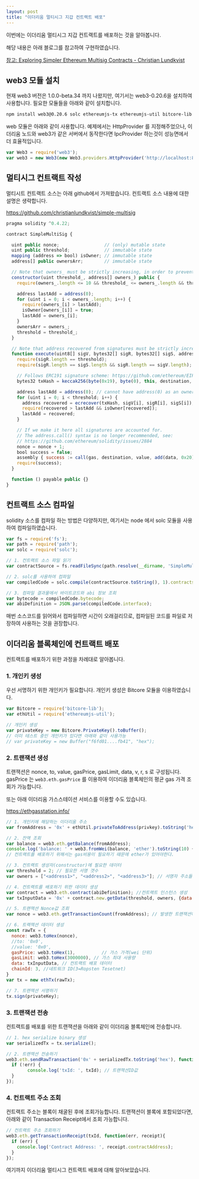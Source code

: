 ```yaml
---
layout: post
title: "이더리움 멀티시그 지갑 컨트랙트 배포"
---
```


이번에는 이더리움 멀티시그 지갑 컨트랙트를 배포하는 것을 알아봅니다. 

해당 내용은 아래 블로그를 참고하여 구현하였습니다.

[참고: Exploring Simpler Ethereum Multisig Contracts - Christian Lundkvist](https://medium.com/@ChrisLundkvist/exploring-simpler-ethereum-multisig-contracts-b71020c19037)



## web3 모듈 설치

현재 web3 버전은 1.0.0-beta.34 까지 나왔지만, 여기서는 web3-0.20.6을 설치하여 사용합니다. 필요한 모듈들을 아래와 같이 설치합니다.

```bash
npm install web3@0.20.6 solc ethereumjs-tx ethereumjs-util bitcore-lib
```

web 모듈은 아래와 같이 사용합니다. 예제에서는 HttpProvider 를 지정해주었으나, 이더리움 노드와 web3가 같은 서버에서 동작한다면 IpcProvider 하는것이 성능면에서 더 효율적입니다.

```javascript
var Web3 = require('web3');
var web3 = new Web3(new Web3.providers.HttpProvider('http://localhost:8551'));
```



## 멀티시그 컨트랙트 작성

멀티시트 컨트랙트 소스는 아래 github에서 가져왔습니다. 컨트랙트 소스 내용에 대한 설명은 생략합니다.

https://github.com/christianlundkvist/simple-multisig

```javascript
pragma solidity ^0.4.22;

contract SimpleMultiSig {

  uint public nonce;                 // (only) mutable state
  uint public threshold;             // immutable state
  mapping (address => bool) isOwner; // immutable state
  address[] public ownersArr;        // immutable state

  // Note that owners_ must be strictly increasing, in order to prevent duplicates
  constructor(uint threshold_, address[] owners_) public {
    require(owners_.length <= 10 && threshold_ <= owners_.length && threshold_ >= 0);

    address lastAdd = address(0); 
    for (uint i = 0; i < owners_.length; i++) {
      require(owners_[i] > lastAdd);
      isOwner[owners_[i]] = true;
      lastAdd = owners_[i];
    }
    ownersArr = owners_;
    threshold = threshold_;
  }

  // Note that address recovered from signatures must be strictly increasing, in order to prevent duplicates
  function execute(uint8[] sigV, bytes32[] sigR, bytes32[] sigS, address destination, uint value, bytes data) public {
    require(sigR.length == threshold);
    require(sigR.length == sigS.length && sigR.length == sigV.length);

    // Follows ERC191 signature scheme: https://github.com/ethereum/EIPs/issues/191
    bytes32 txHash = keccak256(byte(0x19), byte(0), this, destination, value, data, nonce);

    address lastAdd = address(0); // cannot have address(0) as an owner
    for (uint i = 0; i < threshold; i++) {
      address recovered = ecrecover(txHash, sigV[i], sigR[i], sigS[i]);
      require(recovered > lastAdd && isOwner[recovered]);
      lastAdd = recovered;
    }

    // If we make it here all signatures are accounted for.
    // The address.call() syntax is no longer recommended, see:
    // https://github.com/ethereum/solidity/issues/2884
    nonce = nonce + 1;
    bool success = false;
    assembly { success := call(gas, destination, value, add(data, 0x20), mload(data), 0, 0) }
    require(success);
  }

  function () payable public {}
}
```



## 컨트랙트 소스 컴파일

solidity 소스를 컴파일 하는 방법은 다양하지만, 여기서는 node 에서 solc 모듈을 사용하여 컴파일하였습니다.

```javascript
var fs = require('fs');
var path = require('path');
var solc = require('solc');

// 1. 컨트랙트 소스 파일 읽기
var contractSource = fs.readFileSync(path.resolve(__dirname, 'SimpleMultiSig.sol'), 'utf8');

// 2. solc를 사용하여 컴파일
var compiledCode = solc.compile(contractSource.toString(), 1).contracts[':SimpleMultiSig'];

// 3. 컴파일 결과물에서 바이트코드와 abi 정보 조회
var bytecode = compiledCode.bytecode;
var abiDefinition = JSON.parse(compiledCode.interface);
```

매번 소스코드를 읽어와서 컴파일하면 시간이 오래걸리므로, 컴파일된 코드를 파일로 저장하여 사용하는 것을 권장합니다.



## 이더리움 블록체인에 컨트랙트 배포

컨트랙트를 배포하기 위한 과정을 차례대로 알아봅니다.



### 1. 개인키 생성

우선 서명하기 위한 개인키가 필요합니다. 개인키 생성은 Bitcore 모듈을 이용하였습니다.

```javascript
var Bitcore = require('bitcore-lib');
var ethUtil = require('ethereumjs-util');

// 개인키 생성
var privateKey = new Bitcore.PrivateKey().toBuffer(); 
// 이미 테스트 중인 개인키가 있다면 아래와 같이 사용가능
// var privateKey = new Buffer("f6fd01....fb41", "hex"); 
```

### 2. 트랜잭션 생성

트랜잭션은 nonce, to, value, gasPrice, gasLimit, data, v, r, s 로 구성됩니다. gasPrice 는 `web3.eth.gasPrice` 를 이용하여 이더리움 블록체인의 평균 gas 가격 조회가 가능합니다. 

또는 아래 이더리움 가스스테이션 서비스를 이용할 수도 있습니다.

https://ethgasstation.info/

```javascript
// 1. 개인키에 해당하는 이더리움 주소
var fromAddress = '0x' + ethUtil.privateToAddress(privkey).toString('hex');  

// 2. 잔액 조회
var balance = web3.eth.getBalance(fromAddress);
console.log('balance: ' + web3.fromWei(balance, 'ether').toString(10) + ' ETH');
// 컨트랙트를 배포하기 위해서는 gas비용이 필요하기 때문에 ether가 있어야한다.

// 3. 컨트랙트 생성자(constructor)에 필요한 데이터
var threshold = 2; // 필요한 서명 갯수
var owners = ["<address1>", "<address2>", "<address3>"]; // 서명자 주소들

// 4. 컨트랙트를 배포하기 위한 데이터 생성
var contract = web3.eth.contract(abiDefinition); //컨트랙트 인스턴스 생성
var txInputData = '0x' + contract.new.getData(threshold, owners, {data: bytecode});

// 5. 트랜잭션 Nonce값 조회
var nonce = web3.eth.getTransactionCount(fromAddress); // 발생한 트랜잭션이 없다면 0이 조회됨

// 6. 트랙잭션 데이터 생성
const rawTx = {
  nonce: web3.toHex(nonce),
  //to: '0x0',
  //value: '0x0',					
  gasPrice: web3.toHex(1), 			// 가스 가격(wei 단위)
  gasLimit: web3.toHex(3000000), // 가스 최대 사용량
  data: txInputData, // 컨트랙트 배포 데이터                   
  chainId: 3, //네트워크 ID(3=Ropsten Tesetnet)
}
var tx = new ethTx(rawTx);

// 7. 트랜잭션 서명하기
tx.sign(privateKey);
```

### 3. 트랜잭션 전송

컨트랙트를 배포를 위한 트랜잭션을 아래와 같이 이더리움 블록체인에 전송합니다.

```javascript
// 1. hex serialize binary 생성
var serializedTx = tx.serialize(); 

// 2. 트랜잭션 전송하기
web3.eth.sendRawTransaction('0x' + serializedTx.toString('hex'), function(err, txId) {
  if (!err) {
 		console.log('txId: ', txId); // 트랜잭션ID값
  }
});
```

### 4. 컨트랙트 주소 조회

컨트랙트 주소는 블록이 채굴된 후에 조회가능합니다. 트랜잭션이 블록에 포함되었다면, 아래와 같이 Transaction Receipt에서 조회 가능합니다.

```javascript
// 컨트랙트 주소 조회하기
web3.eth.getTransactionReceipt(txId, function(err, receipt){
  if (err) {
    console.log('Contract Address: ', receipt.contractAddress);
  }
});
```



여기까지 이더리움 멀티시그 컨트랙트 배포에 대해 알아보았습니다.
